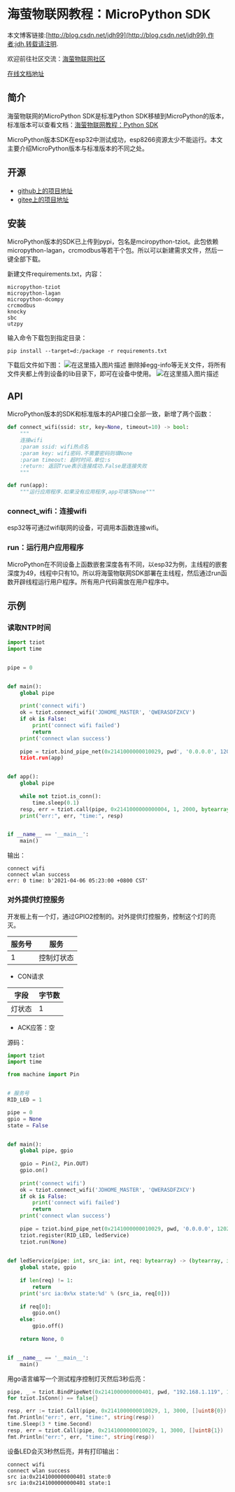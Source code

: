 # 海萤物联网教程：MicroPython SDK
本文博客链接:[http://blog.csdn.net/jdh99](http://blog.csdn.net/jdh99),作者:jdh,转载请注明.

欢迎前往社区交流：[海萤物联网社区](http://www.ztziot.com)

[在线文档地址](https://jdhxyy.github.io/tziot)

## 简介
海萤物联网的MicroPython SDK是标准Python SDK移植到MicroPython的版本，标准版本可以查看文档：[海萤物联网教程：Python SDK](https://blog.csdn.net/jdh99/article/details/115415928)

MicroPython版本SDK在esp32中测试成功，esp8266资源太少不能运行。本文主要介绍MicroPython版本与标准版本的不同之处。

## 开源
- [github上的项目地址](https://github.com/jdhxyy/tziot-micropython)
- [gitee上的项目地址](https://gitee.com/jdhxyy/tziot-micropython)

## 安装
MicroPython版本的SDK已上传到pypi，包名是mciropython-tziot。此包依赖micropython-lagan，crcmodbus等若干个包。所以可以新建需求文件，然后一键全部下载。

新建文件requirements.txt，内容：
```text
micropython-tziot
micropython-lagan
micropython-dcompy
crcmodbus
knocky
sbc
utzpy
```

输入命令下载包到指定目录：
```text
pip install --target=d:/package -r requirements.txt
```

下载后文件如下图：
![在这里插入图片描述](https://img-blog.csdnimg.cn/20210405100333325.png?x-oss-process=image/watermark,type_ZmFuZ3poZW5naGVpdGk,shadow_10,text_aHR0cHM6Ly9ibG9nLmNzZG4ubmV0L2pkaDk5,size_16,color_FFFFFF,t_70)
删除掉egg-info等无关文件，将所有文件夹都上传到设备的lib目录下，即可在设备中使用。
![在这里插入图片描述](https://img-blog.csdnimg.cn/20210406050041511.png)


## API
MicroPython版本的SDK和标准版本的API接口全部一致，新增了两个函数：
```python
def connect_wifi(ssid: str, key=None, timeout=10) -> bool:
    """
    连接wifi
    :param ssid: wifi热点名
    :param key: wifi密码.不需要密码则填None
    :param timeout: 超时时间.单位:s
    :return: 返回True表示连接成功.False是连接失败
    """

def run(app):
    """运行应用程序.如果没有应用程序,app可填写None"""
```

### connect_wifi：连接wifi
esp32等可通过wifi联网的设备，可调用本函数连接wifi。

### run：运行用户应用程序
MicroPython在不同设备上函数嵌套深度各有不同，以esp32为例，主线程的嵌套深度为49，线程中只有10。所以将海萤物联网SDK部署在主线程，然后通过run函数开辟线程运行用户程序。所有用户代码需放在用户程序中。

## 示例
### 读取NTP时间
```python
import tziot
import time


pipe = 0


def main():
    global pipe
    
    print('connect wifi')
    ok = tziot.connect_wifi('JDHOME_MASTER', 'QWERASDFZXCV')
    if ok is False:
        print('connect wifi failed')
        return
    print('connect wlan success')
    
    pipe = tziot.bind_pipe_net(0x2141000000010029, pwd', '0.0.0.0', 12025)
    tziot.run(app)


def app():
    global pipe
    
    while not tziot.is_conn():
        time.sleep(0.1)
    resp, err = tziot.call(pipe, 0x2141000000000004, 1, 2000, bytearray())
    print("err:", err, "time:", resp)


if __name__ == '__main__':
    main()
```

输出：
```text
connect wifi
connect wlan success
err: 0 time: b'2021-04-06 05:23:00 +0800 CST'
```

### 对外提供灯控服务
开发板上有一个灯，通过GPIO2控制的。对外提供灯控服务，控制这个灯的亮灭。

服务号|服务
---|---
1|控制灯状态

- CON请求

字段|字节数
---|---
灯状态|1

- ACK应答：空

源码：
```python
import tziot
import time

from machine import Pin


# 服务号
RID_LED = 1

pipe = 0
gpio = None
state = False


def main():
    global pipe, gpio
    
    gpio = Pin(2, Pin.OUT)
    gpio.on()
    
    print('connect wifi')
    ok = tziot.connect_wifi('JDHOME_MASTER', 'QWERASDFZXCV')
    if ok is False:
        print('connect wifi failed')
        return
    print('connect wlan success')
    
    pipe = tziot.bind_pipe_net(0x2141000000010029, pwd, '0.0.0.0', 12025)
    tziot.register(RID_LED, ledService)
    tziot.run(None)
    

def ledService(pipe: int, src_ia: int, req: bytearray) -> (bytearray, int):
    global state, gpio
    
    if len(req) != 1:
        return
    print('src ia:0x%x state:%d' % (src_ia, req[0]))
    
    if req[0]:
        gpio.on()
    else:
        gpio.off()
    
    return None, 0


if __name__ == '__main__':
    main()
```

用go语言编写一个测试程序控制灯灭然后3秒后亮：
```go
pipe, _ = tziot.BindPipeNet(0x2141000000000401, pwd, "192.168.1.119", 12021)
for tziot.IsConn() == false{}

resp, err := tziot.Call(pipe, 0x2141000000010029, 1, 3000, []uint8{0})
fmt.Println("err:", err, "time:", string(resp))
time.Sleep(3 * time.Second)
resp, err = tziot.Call(pipe, 0x2141000000010029, 1, 3000, []uint8{1})
fmt.Println("err:", err, "time:", string(resp))
```

设备LED会灭3秒然后亮，并有打印输出：
```text
connect wifi
connect wlan success
src ia:0x2141000000000401 state:0
src ia:0x2141000000000401 state:1
```
